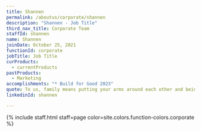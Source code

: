 ```yaml
---
title: Shannen
permalink: /aboutus/corporate/shannen
description: "Shannen - Job Title"
third_nav_title: Corporate Team
staffId: shannen
name: Shannen
joinDate: October 25, 2021
functionId: corporate
jobTitle: Job Title
curProducts:
  - currentProducts
pastProducts:
  - Marketing
accomplishments: "* Build for Good 2023"
quote: To us, family means putting your arms around each other and being there.
linkedinId: shannen

---
```


{% include staff.html staff=page color=site.colors.function-colors.corporate %}
